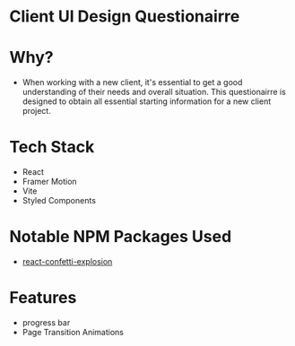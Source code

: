 # Client UI Design Questionairre

# Why?
- When working with a new client, it's essential to get a good understanding of their needs and overall situation. This questionairre is designed to obtain all essential starting information for a new client project.

# Tech Stack
- React
- Framer Motion
- Vite
- Styled Components

# Notable NPM Packages Used
- [react-confetti-explosion](https://www.npmjs.com/package/react-confetti-explosion)

# Features
- progress bar
- Page Transition Animations
